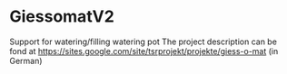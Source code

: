 # GiessomatV2
Support for watering/filling watering pot
The project description can be fond at https://sites.google.com/site/tsrprojekt/projekte/giess-o-mat (in German)
